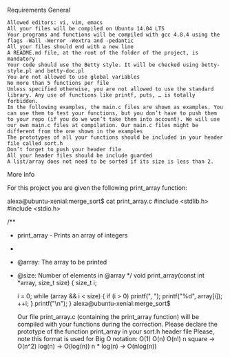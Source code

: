 
Requirements
General

    Allowed editors: vi, vim, emacs
    All your files will be compiled on Ubuntu 14.04 LTS
    Your programs and functions will be compiled with gcc 4.8.4 using the flags -Wall -Werror -Wextra and -pedantic
    All your files should end with a new line
    A README.md file, at the root of the folder of the project, is mandatory
    Your code should use the Betty style. It will be checked using betty-style.pl and betty-doc.pl
    You are not allowed to use global variables
    No more than 5 functions per file
    Unless specified otherwise, you are not allowed to use the standard library. Any use of functions like printf, puts, … is totally forbidden.
    In the following examples, the main.c files are shown as examples. You can use them to test your functions, but you don’t have to push them to your repo (if you do we won’t take them into account). We will use our own main.c files at compilation. Our main.c files might be different from the one shown in the examples
    The prototypes of all your functions should be included in your header file called sort.h
    Don’t forget to push your header file
    All your header files should be include guarded
    A list/array does not need to be sorted if its size is less than 2.

More Info

For this project you are given the following print_array function:

alexa@ubuntu-xenial:merge_sort$ cat print_array.c
#include <stdlib.h>
#include <stdio.h>

/**
* print_array - Prints an array of integers
*
* @array: The array to be printed
* @size: Number of elements in @array
  */
  void print_array(const int *array, size_t size)
  {
  size_t i;

  i = 0;
  while (array && i < size)
  {
  if (i > 0)
  printf(", ");
  printf("%d", array[i]);
  ++i;
  }
  printf("\n");
  }
  alexa@ubuntu-xenial:merge_sort$

  Our file print_array.c (containing the print_array function) will be compiled with your functions during the correction.
  Please declare the prototype of the function print_array in your sort.h header file
  Please, note this format is used for Big O notation:
  O(1)
  O(n)
  O(n!)
  n square -> O(n^2)
  log(n) -> O(log(n))
  n * log(n) -> O(nlog(n))

